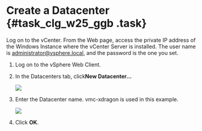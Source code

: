 # Create a Datacenter {#task_clg_w25_ggb .task}

Log on to the vCenter. From the Web page, access the private IP address of the Windows Instance where the vCenter Server is installed. The user name is administrator@vsphere.local, and the password is the one you set.

1.  Log on to the vSphere Web Client. 
2.  In the Datacenters tab, click**New Datacenter...** 

    ![](http://static-aliyun-doc.oss-cn-hangzhou.aliyuncs.com/assets/img/83763/154705621735461_en-US.png)

3.  Enter the Datacenter name. vmc-xdragon is used in this example. 

    ![](http://static-aliyun-doc.oss-cn-hangzhou.aliyuncs.com/assets/img/83763/154705621735463_en-US.png)

4.  Click **OK**. 

